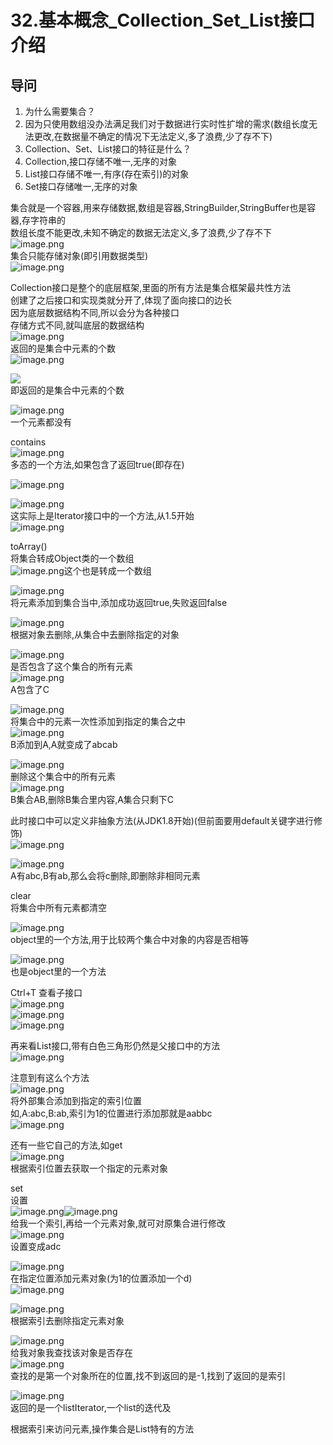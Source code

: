 # 32.基本概念_Collection_Set_List接口介绍

<a name="dR4WX"></a>
## 导问
1. 为什么需要集合？
  1. 因为只使用数组没办法满足我们对于数据进行实时性扩增的需求(数组长度无法更改,在数据量不确定的情况下无法定义,多了浪费,少了存不下)
2. Collection、Set、List接口的特征是什么？
  1. Collection,接口存储不唯一,无序的对象
  1. List接口存储不唯一,有序(存在索引)的对象
  1. Set接口存储唯一,无序的对象

集合就是一个容器,用来存储数据,数组是容器,StringBuilder,StringBuffer也是容器,存字符串的<br />数组长度不能更改,未知不确定的数据无法定义,多了浪费,少了存不下<br />![image.png](https://cdn.nlark.com/yuque/0/2019/png/349894/1559896656470-67ba5f0d-19fe-4ff6-a4eb-403d791a4757.png#align=left&display=inline&height=104&name=image.png&originHeight=104&originWidth=348&size=35335&status=done&width=348)<br />集合只能存储对象(即引用数据类型)<br />![image.png](https://cdn.nlark.com/yuque/0/2019/png/349894/1559896706836-2bef9f66-2bf2-4fb5-90fa-ae81a06fcb90.png#align=left&display=inline&height=107&name=image.png&originHeight=107&originWidth=341&size=9984&status=done&width=341)

Collection接口是整个的底层框架,里面的所有方法是集合框架最共性方法<br />创建了之后接口和实现类就分开了,体现了面向接口的边长<br />因为底层数据结构不同,所以会分为各种接口<br />存储方式不同,就叫底层的数据结构<br />![image.png](https://cdn.nlark.com/yuque/0/2019/png/349894/1559896945085-566dcf52-fa44-4604-8673-f97f318a413c.png#align=left&display=inline&height=104&name=image.png&originHeight=104&originWidth=330&size=36657&status=done&width=330)<br />返回的是集合中元素的个数<br />![image.png](https://cdn.nlark.com/yuque/0/2019/png/349894/1559897064751-685f99fa-b895-460a-b587-f7dab892d08f.png#align=left&display=inline&height=163&name=image.png&originHeight=163&originWidth=543&size=81154&status=done&width=543)

![](https://cdn.nlark.com/yuque/0/2019/png/349894/1559897118780-16736341-3667-4a65-acd5-e2ddfb51bece.png#align=left&display=inline&height=61&originHeight=61&originWidth=441&status=done&width=441)<br />即返回的是集合中元素的个数

![image.png](https://cdn.nlark.com/yuque/0/2019/png/349894/1559897111642-8ad4345f-bcd1-4418-8199-1ee7fd464c7d.png#align=left&display=inline&height=130&name=image.png&originHeight=130&originWidth=521&size=43912&status=done&width=521)<br />一个元素都没有

contains<br />![image.png](https://cdn.nlark.com/yuque/0/2019/png/349894/1559897396670-99ca9a10-17d0-4de1-8377-cae0b03b336c.png#align=left&display=inline&height=232&name=image.png&originHeight=232&originWidth=599&size=194237&status=done&width=599)<br />多态的一个方法,如果包含了返回true(即存在)

![image.png](https://cdn.nlark.com/yuque/0/2019/png/349894/1559897507392-9fb6f855-85d6-4a5e-8f8e-1dbd60e1a152.png#align=left&display=inline&height=140&name=image.png&originHeight=140&originWidth=578&size=82511&status=done&width=578)

![image.png](https://cdn.nlark.com/yuque/0/2019/png/349894/1559897431657-3fe0486b-8135-49c3-bfa6-7ded2728d76e.png#align=left&display=inline&height=40&name=image.png&originHeight=40&originWidth=310&size=13088&status=done&width=310)<br />这实际上是Iterator接口中的一个方法,从1.5开始<br />![image.png](https://cdn.nlark.com/yuque/0/2019/png/349894/1559897609423-69624a8a-9b0e-403b-84a3-7ba7b05c71f7.png#align=left&display=inline&height=133&name=image.png&originHeight=133&originWidth=543&size=71194&status=done&width=543)

toArray()<br />将集合转成Object类的一个数组<br />![image.png](https://cdn.nlark.com/yuque/0/2019/png/349894/1559897671540-194a69bd-010e-4589-9a75-4e9470b0c39c.png#align=left&display=inline&height=30&name=image.png&originHeight=30&originWidth=233&size=7764&status=done&width=233)这个也是转成一个数组

![image.png](https://cdn.nlark.com/yuque/0/2019/png/349894/1559897692909-0d9c0478-c7bc-4ee4-b89c-51e410e14ec3.png#align=left&display=inline&height=30&name=image.png&originHeight=30&originWidth=187&size=5891&status=done&width=187)<br />将元素添加到集合当中,添加成功返回true,失败返回false

![image.png](https://cdn.nlark.com/yuque/0/2019/png/349894/1559897740581-e573738e-7a00-4ead-8941-8291855db447.png#align=left&display=inline&height=29&name=image.png&originHeight=29&originWidth=239&size=6849&status=done&width=239)<br />根据对象去删除,从集合中去删除指定的对象

![image.png](https://cdn.nlark.com/yuque/0/2019/png/349894/1559897791560-14612854-56d0-44d3-a6d6-dde5b189e680.png#align=left&display=inline&height=22&name=image.png&originHeight=22&originWidth=307&size=11586&status=done&width=307)<br />是否包含了这个集合的所有元素<br />![image.png](https://cdn.nlark.com/yuque/0/2019/png/349894/1559897826600-b6a76bd0-d15f-4f63-be2b-033ef6b96277.png#align=left&display=inline&height=220&name=image.png&originHeight=220&originWidth=610&size=211875&status=done&width=610)<br />A包含了C

![image.png](https://cdn.nlark.com/yuque/0/2019/png/349894/1559897842080-b6dbf1e4-50fd-4368-a423-5fa95970b28e.png#align=left&display=inline&height=27&name=image.png&originHeight=27&originWidth=337&size=11509&status=done&width=337)<br />将集合中的元素一次性添加到指定的集合之中<br />![image.png](https://cdn.nlark.com/yuque/0/2019/png/349894/1559897900503-9ad87384-9c9b-479b-a67f-325b93a7572c.png#align=left&display=inline&height=332&name=image.png&originHeight=332&originWidth=446&size=240932&status=done&width=446)<br />B添加到A,A就变成了abcab

![image.png](https://cdn.nlark.com/yuque/0/2019/png/349894/1559897934738-23442542-00d6-40f5-8cd1-c25c9dd92c71.png#align=left&display=inline&height=29&name=image.png&originHeight=29&originWidth=291&size=11272&status=done&width=291)<br />删除这个集合中的所有元素<br />![image.png](https://cdn.nlark.com/yuque/0/2019/png/349894/1559897980384-33c07504-09d6-4b44-8599-13723b82be1d.png#align=left&display=inline&height=225&name=image.png&originHeight=225&originWidth=510&size=169616&status=done&width=510)<br />B集合AB,删除B集合里内容,A集合只剩下C

此时接口中可以定义非抽象方法(从JDK1.8开始)(但前面要用default关键字进行修饰)<br />![image.png](https://cdn.nlark.com/yuque/0/2019/png/349894/1559898041135-11f86b90-cb0f-42aa-8bac-c0dac07db598.png#align=left&display=inline&height=219&name=image.png&originHeight=219&originWidth=500&size=73899&status=done&width=500)

![image.png](https://cdn.nlark.com/yuque/0/2019/png/349894/1559898153883-50b3d43b-6753-4405-aefe-f014ff24e558.png#align=left&display=inline&height=29&name=image.png&originHeight=29&originWidth=289&size=9055&status=done&width=289)<br />A有abc,B有ab,那么会将c删除,即删除非相同元素

clear<br />将集合中所有元素都清空

![image.png](https://cdn.nlark.com/yuque/0/2019/png/349894/1559898210736-fdb8b60b-e1ff-4d18-8a59-76c338dee47c.png#align=left&display=inline&height=22&name=image.png&originHeight=22&originWidth=205&size=7277&status=done&width=205)<br />object里的一个方法,用于比较两个集合中对象的内容是否相等

![image.png](https://cdn.nlark.com/yuque/0/2019/png/349894/1559898280499-6c0ff23f-fc34-4a03-bf84-c1f7cce91dc2.png#align=left&display=inline&height=146&name=image.png&originHeight=146&originWidth=426&size=67511&status=done&width=426)<br />也是object里的一个方法

Ctrl+T 查看子接口<br />![image.png](https://cdn.nlark.com/yuque/0/2019/png/349894/1559898343746-b230d3b3-cb56-4cf0-b434-9e1c56f28756.png#align=left&display=inline&height=323&name=image.png&originHeight=323&originWidth=465&size=174726&status=done&width=465)<br />![image.png](https://cdn.nlark.com/yuque/0/2019/png/349894/1559898361072-47a15096-d022-4085-914b-9200dc28b4d7.png#align=left&display=inline&height=64&name=image.png&originHeight=64&originWidth=604&size=45145&status=done&width=604)<br />![image.png](https://cdn.nlark.com/yuque/0/2019/png/349894/1559898402865-cd200f77-1962-46f9-8535-98208425309b.png#align=left&display=inline&height=386&name=image.png&originHeight=386&originWidth=253&size=128108&status=done&width=253)

再来看List接口,带有白色三角形仍然是父接口中的方法<br />![image.png](https://cdn.nlark.com/yuque/0/2019/png/349894/1559898493872-c38e317d-ee56-4740-9fca-384e93b65c7b.png#align=left&display=inline&height=526&name=image.png&originHeight=526&originWidth=1081&size=482907&status=done&width=1081)

注意到有这么个方法<br />![image.png](https://cdn.nlark.com/yuque/0/2019/png/349894/1559898516168-e113d076-8ac8-4c2b-9ace-fdaab5f9b9bf.png#align=left&display=inline&height=189&name=image.png&originHeight=189&originWidth=1125&size=236398&status=done&width=1125)<br />将外部集合添加到指定的索引位置<br />如,A:abc,B:ab,索引为1的位置进行添加那就是aabbc<br />![image.png](https://cdn.nlark.com/yuque/0/2019/png/349894/1559898671573-074807da-1ecf-44bd-ba53-c0a13e861416.png#align=left&display=inline&height=357&name=image.png&originHeight=357&originWidth=621&size=362785&status=done&width=621)

还有一些它自己的方法,如get<br />![image.png](https://cdn.nlark.com/yuque/0/2019/png/349894/1559898723027-7054cefe-3db3-4936-8719-e846f8ecde88.png#align=left&display=inline&height=251&name=image.png&originHeight=251&originWidth=1017&size=263630&status=done&width=1017)<br />根据索引位置去获取一个指定的元素对象

set <br />设置<br />![image.png](https://cdn.nlark.com/yuque/0/2019/png/349894/1559898781149-3e86cb21-8177-4b7a-bbcf-3e934a7ccf83.png#align=left&display=inline&height=49&name=image.png&originHeight=49&originWidth=133&size=10822&status=done&width=133)![image.png](https://cdn.nlark.com/yuque/0/2019/png/349894/1559898787482-7cc6811f-6a56-48a4-80cf-2d01e761ff82.png#align=left&display=inline&height=30&name=image.png&originHeight=30&originWidth=356&size=17958&status=done&width=356)<br />给我一个索引,再给一个元素对象,就可对原集合进行修改<br />![image.png](https://cdn.nlark.com/yuque/0/2019/png/349894/1559898850292-f9232e23-6059-4714-9bee-e32e93d4efd3.png#align=left&display=inline&height=465&name=image.png&originHeight=465&originWidth=944&size=637643&status=done&width=944)<br />设置变成adc

![image.png](https://cdn.nlark.com/yuque/0/2019/png/349894/1559898873815-81b10cbb-db23-44a9-bf89-163fb27376f8.png#align=left&display=inline&height=46&name=image.png&originHeight=46&originWidth=450&size=24280&status=done&width=450)<br />在指定位置添加元素对象(为1的位置添加一个d)<br />![image.png](https://cdn.nlark.com/yuque/0/2019/png/349894/1559898930077-a004a224-d486-425f-89f1-8fc3ee149c4b.png#align=left&display=inline&height=502&name=image.png&originHeight=502&originWidth=775&size=597452&status=done&width=775)

![image.png](https://cdn.nlark.com/yuque/0/2019/png/349894/1559898939657-7419bcbb-03c8-4a65-b12d-f83c6e7e8a6b.png#align=left&display=inline&height=40&name=image.png&originHeight=40&originWidth=286&size=16524&status=done&width=286)<br />根据索引去删除指定元素对象

![image.png](https://cdn.nlark.com/yuque/0/2019/png/349894/1559898962659-6f98bf16-6487-41aa-8504-1c295e3be551.png#align=left&display=inline&height=54&name=image.png&originHeight=54&originWidth=303&size=18924&status=done&width=303)<br />给我对象我查找该对象是否存在<br />![image.png](https://cdn.nlark.com/yuque/0/2019/png/349894/1559899036500-6016fc37-7f4d-4d43-ad04-a16f48e088ef.png#align=left&display=inline&height=50&name=image.png&originHeight=50&originWidth=481&size=47530&status=done&width=481)<br />查找的是第一个对象所在的位置,找不到返回的是-1,找到了返回的是索引

![image.png](https://cdn.nlark.com/yuque/0/2019/png/349894/1559899073610-591dfc85-27ca-403a-bbef-d28511bf23c5.png#align=left&display=inline&height=25&name=image.png&originHeight=25&originWidth=254&size=10366&status=done&width=254)<br />返回的是一个listIterator,一个list的迭代及

根据索引来访问元素,操作集合是List特有的方法


